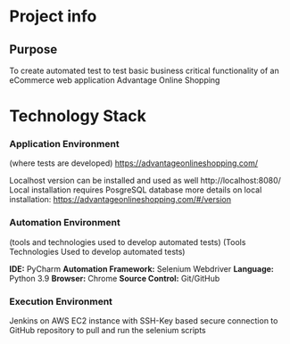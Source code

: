 # Project info

## Purpose
To create automated test to test basic business critical functionality of an eCommerce web application Advantage Online Shopping

# Technology Stack

### Application Environment
(where tests are developed)
https://advantageonlineshopping.com/

Localhost version can be installed and used as well
http://localhost:8080/
Local installation requires PosgreSQL database
more details on local installation: 
https://advantageonlineshopping.com/#/version


### Automation Environment
(tools and technologies used to develop automated tests)
(Tools Technologies Used to develop automated tests)

**IDE:** PyCharm
**Automation Framework:** Selenium Webdriver
**Language:** Python 3.9
**Browser:** Chrome
**Source Control:** Git/GitHub

### Execution Environment
Jenkins on AWS EC2 instance with SSH-Key based secure connection to GitHub repository to pull and run the selenium scripts
